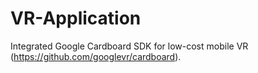 # VR-Application
Integrated Google Cardboard SDK for low-cost mobile VR (https://github.com/googlevr/cardboard).
